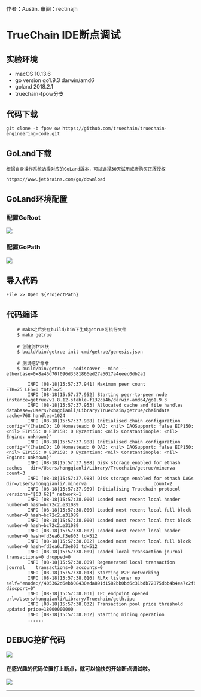 作者：Austin. 审阅：rectinajh

# TrueChain IDE断点调试

## 实验环境
- macOS 10.13.6 
- go version go1.9.3 darwin/amd6
- goland 2018.2.1
- truechain-fpow分支

## 代码下载
    git clone -b fpow ow https://github.com/truechain/truechain-engineering-code.git
    
## GoLand下载

    根据自身操作系统选择对应的GoLand版本，可以选择30天试用或者购买正版授权
    
    https://www.jetbrains.com/go/download

## GoLand环境配置

### 配置GoRoot
![](http://ww1.sinaimg.cn/large/c0e05d1cgy1fudwddnv5bj20s00ja3zy.jpg)

### 配置GoPath
![](http://ww1.sinaimg.cn/large/c0e05d1cgy1fudwfl8hjnj20s50j6mz7.jpg)


## 导入代码
    File >> Open ${ProjectPath}

## 代码编译
    
```
    # make之后会在build/bin下生成getrue可执行文件
    $ make getrue
    
    # 创建创世区块
    $ build/bin/getrue init cmd/getrue/genesis.json
    
    # 测试挖矿命令
    $ build/bin/getrue --nodiscover --mine --etherbase=0x8a45d70f096d3581866ed27a5017a4eeec0db2a1
       
        INFO [08-18|15:57:37.941] Maximum peer count                       ETH=25 LES=0 total=25
        INFO [08-18|15:57:37.952] Starting peer-to-peer node               instance=getrue/v1.8.12-stable-f132ca4b/darwin-amd64/go1.9.3
        INFO [08-18|15:57:37.953] Allocated cache and file handles         database=/Users/hongqianli/Library/Truechain/getrue/chaindata cache=768 handles=1024
        INFO [08-18|15:57:37.988] Initialised chain configuration          config="{ChainID: 10 Homestead: 0 DAO: <nil> DAOSupport: false EIP150: <nil> EIP155: 0 EIP158: 0 Byzantium: <nil> Constantinople: <nil> Engine: unknown}"
        INFO [08-18|15:57:37.988] Initialised chain configuration          config="{ChainID: 10 Homestead: 0 DAO: <nil> DAOSupport: false EIP150: <nil> EIP155: 0 EIP158: 0 Byzantium: <nil> Constantinople: <nil> Engine: unknown}"
        INFO [08-18|15:57:37.988] Disk storage enabled for ethash caches   dir=/Users/hongqianli/Library/Truechain/getrue/minerva count=3
        INFO [08-18|15:57:37.988] Disk storage enabled for ethash DAGs     dir=/Users/hongqianli/.minerva                         count=2
        INFO [08-18|15:57:37.989] Initialising Truechain protocol          versions="[63 62]" network=1
        INFO [08-18|15:57:38.000] Loaded most recent local header          number=0 hash=bc72c2…e31089
        INFO [08-18|15:57:38.000] Loaded most recent local full block      number=0 hash=bc72c2…e31089
        INFO [08-18|15:57:38.000] Loaded most recent local fast block      number=0 hash=bc72c2…e31089
        INFO [08-18|15:57:38.002] Loaded most recent local header          number=0 hash=fd3ea6…f3e803 td=512
        INFO [08-18|15:57:38.002] Loaded most recent local full block      number=0 hash=fd3ea6…f3e803 td=512
        INFO [08-18|15:57:38.009] Loaded local transaction journal         transactions=0 dropped=0
        INFO [08-18|15:57:38.009] Regenerated local transaction journal    transactions=0 accounts=0
        INFO [08-18|15:57:38.013] Starting P2P networking 
        INFO [08-18|15:57:38.016] RLPx listener up                         self="enode://405362d6ebb08430eda891d1582bb0bd6c31bdb72875dbb4b4ea7c2fb5a3fcd6aae7bef6465735dd0365e4f21e24ea87e8f7197a28c7d69c54aca0094c590f88@[::]:30303?discport=0"
        INFO [08-18|15:57:38.031] IPC endpoint opened                      url=/Users/hongqianli/Library/Truechain/geth.ipc
        INFO [08-18|15:57:38.032] Transaction pool price threshold updated price=18000000000
        INFO [08-18|15:57:38.032] Starting mining operation 
        ......
```
    
## DEBUG挖矿代码

![](http://ww1.sinaimg.cn/large/c0e05d1cgy1fudx4zpp5yj20u50mdaeq.jpg)

#### 在感兴趣的代码位置打上断点，就可以愉快的开始断点调试啦。
![](http://ww1.sinaimg.cn/large/c0e05d1cgy1fudy58t83ej20zr0p6aji.jpg)


----
